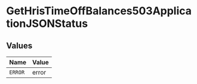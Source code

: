 # GetHrisTimeOffBalances503ApplicationJSONStatus


## Values

| Name    | Value   |
| ------- | ------- |
| `ERROR` | error   |
